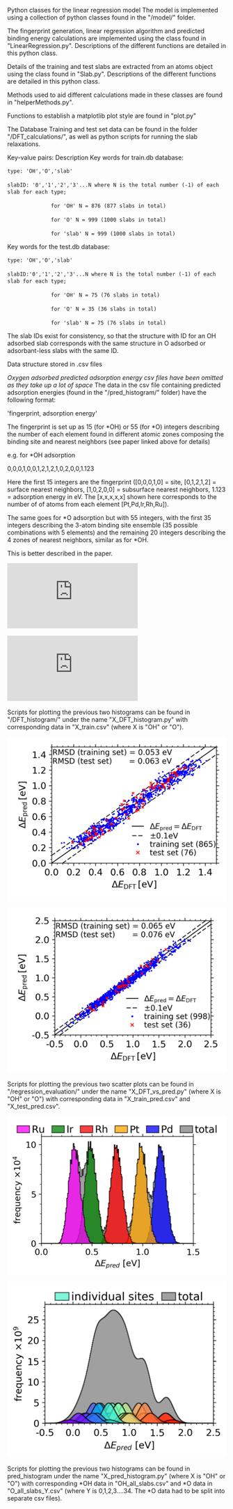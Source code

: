 Python classes for the linear regression model
The model is implemented using a collection of python classes found in the "/model/" folder.

The fingerprint generation,  linear regression algorithm and predicted binding energy calculations are implemented using the class found in "LinearRegression.py". Descriptions of the different functions are detailed in this python class.

Details of the training and test slabs are extracted from an atoms object using the class found in "Slab.py". Descriptions of the different functions are detailed in this python class.

Methods used to aid different calculations made in these classes are found in "helperMethods.py".

Functions to establish a matplotlib plot style are found in "plot.py"

The Database
Training and test set data can be found in the folder "/DFT_calculations/", as well as python scripts for running the slab relaxations.

Key-value pairs: Description
Key words for train.db database:

    type: 'OH','O','slab'

    slabID: '0','1','2','3'...N where N is the total number (-1) of each slab for each type; 

                  for 'OH' N = 876 (877 slabs in total)

                  for 'O' N = 999 (1000 slabs in total)

                  for 'slab' N = 999 (1000 slabs in total)

Key words for the test.db database:

    type: 'OH','O','slab'

    slabID:'0','1','2','3'...N where N is the total number (-1) of each slab for each type; 

                  for 'OH' N = 75 (76 slabs in total)

                  for 'O' N = 35 (36 slabs in total)

                  for 'slab' N = 75 (76 slabs in total)

The slab IDs exist for consistency, so that the structure with ID for an OH adsorbed slab corresponds with the same structure in O adsorbed or adsorbant-less slabs with the same ID.

Data structure stored in .csv files

*Oxygen adsorbed predicted adsorption energy csv files have been omitted as they take up a lot of space*
The data in the csv file containing predicted adsorption energies (found in the "/pred_histogram/" folder) have the following format:

'fingerprint, adsorption energy'

The fingerprint is set up as 15 (for *OH) or 55 (for *O) integers describing the number of each element found in different atomic zones composing the binding site and nearest neighbors (see paper linked above for details)

e.g. for *OH adsorption

0,0,0,1,0,0,1,2,1,2,1,0,2,0,0,1.123

Here the first 15 integers are the fingerprint ([0,0,0,1,0] = site, [0,1,2,1,2] = surface nearest neighbors, [1,0,2,0,0] = subsurface nearest neighbors, 1.123 = adsorption energy in eV. The [x,x,x,x,x] shown here corresponds to the number of of atoms from each element [Pt,Pd,Ir,Rh,Ru]). 

The same goes for *O adsorption but with 55 integers, with the first 35 integers describing the 3-atom binding site ensemble (35 possible combinations with 5 elements) and the remaining 20 integers describing the 4 zones of nearest neighbors, similar as for *OH.

This is better described in the paper.

![alt text](https://github.com/taabatchelor/HEA-tools/blob/main/DFT_histogram/OH_DFT_histogram.py "DFT calculated *OH adsorption energies on IrPdPtRhRu")

![alt text](https://github.com/taabatchelor/HEA-tools/blob/main/DFT_histogram/O_DFT_histogram.py "DFT calculated *O adsorption energies on IrPdPtRhRu")



Scripts for plotting the previous two histograms can be found in "/DFT_histogram/" under the name "X_DFT_histogram.py" with corresponding data in "X_train.csv" (where X is "OH" or "O").



![alt text](https://github.com/taabatchelor/HEA-tools/blob/main/regression_evaluation/OH_DFT_vs_pred.png "Predicted vs. DFT *OH adsorption energies on IrPdPtRhRu")



![alt text](https://github.com/taabatchelor/HEA-tools/blob/main/regression_evaluation/O_DFT_vs_pred.png "Predicted vs. DFT *O adsorption energies on IrPdPtRhRu")


Scripts for plotting the previous two scatter plots can be found in "/regression_evaluation/" under the name "X_DFT_vs_pred.py" (where X is "OH" or "O") with corresponding data in "X_train_pred.csv" and "X_test_pred.csv".



![alt text](https://github.com/taabatchelor/HEA-tools/blob/main/pred_histogram/OH_pred_histogram.png "Full span of predicted *OH adsorption energies on IrPdPtRhRu")


![alt text](https://github.com/taabatchelor/HEA-tools/blob/main/pred_histogram/O_pred_histogram.png "Full span of predicted *O adsorption energies on IrPdPtRhRu")


Scripts for plotting the previous two histograms can be found in pred_histogram under the name "X_pred_histogram.py" (where X is "OH" or "O") with corresponding *OH data in "OH_all_slabs.csv" and *O data in "O_all_slabs_Y.csv" (where Y is 0,1,2,3....34. The *O data had to be split into separate csv files).


